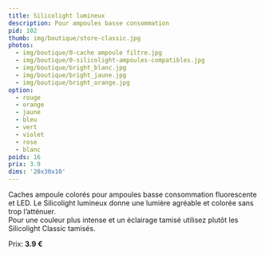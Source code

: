 ```yaml
---
title: Silicolight lumineux
description: Pour ampoules basse consommation
pid: 102
thumb: img/boutique/store-classic.jpg
photos:
  - img/boutique/0-cache ampoule filtre.jpg
  - img/boutique/0-silicolight-ampoules-compatibles.jpg
  - img/boutique/bright_blanc.jpg
  - img/boutique/bright_jaune.jpg
  - img/boutique/bright_orange.jpg
option:
  - rouge
  - orange
  - jaune
  - bleu
  - vert
  - violet
  - rose
  - blanc
poids: 16
prix: 3.9
dims: '20x30x10'
---
```


Caches ampoule colorés pour ampoules basse consommation fluorescente et LED. Le Silicolight lumineux donne une lumière agréable et colorée sans trop l’atténuer.  
Pour une couleur plus intense et un éclairage tamisé utilisez plutôt les Silicolight Classic tamisés.  

Prix: **3.9 €**